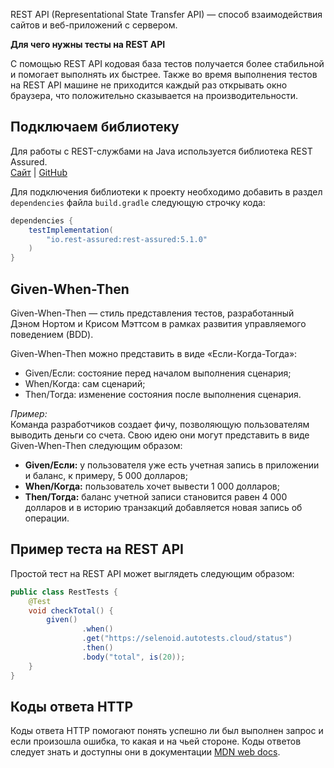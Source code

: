 REST API (Representational State Transfer API) — способ взаимодействия сайтов и веб-приложений с сервером.

**Для чего нужны тесты на REST API**   

С помощью REST API кодовая база тестов получается более стабильной и помогает выполнять их быстрее. Также во время выполнения тестов на REST API машине не приходится каждый раз открывать окно браузера, что положительно сказывается на производительности.

## Подключаем библиотеку
Для работы с REST-службами на Java используется библиотека REST Assured.  
[Сайт](https://rest-assured.io/) | [GitHub](https://github.com/rest-assured/rest-assured)   

Для подключения библиотеки к проекту необходимо добавить в раздел `dependencies` файла `build.gradle` следующую строчку кода:
```groovy
dependencies {
    testImplementation(
        "io.rest-assured:rest-assured:5.1.0"
    )
} 
```

## Given-When-Then
Given-When-Then — стиль представления тестов, разработанный Дэном Нортом и Крисом Мэттсом в рамках развития управляемого поведением (BDD).

Given-When-Then можно представить в виде «Если-Когда-Тогда»:
- Given/Если: состояние перед началом выполнения сценария;
- When/Когда: сам сценарий;
- Then/Тогда: изменение состояния после выполнения сценария.

*Пример:*   
Команда разработчиков создает фичу, позволяющую пользователям выводить деньги со счета. Свою идею они могут представить в виде Given-When-Then следующим образом:

- **Given/Если:** у пользователя уже есть учетная запись в приложении и баланс, к примеру, 5 000 долларов;
- **When/Когда:** пользователь хочет вывести 1 000 долларов;
- **Then/Тогда:** баланс учетной записи становится равен 4 000 долларов и в историю транзакций добавляется новая запись об операции.

## Пример теста на REST API

Простой тест на REST API может выглядеть следующим образом:
```java
public class RestTests {
    @Test
    void checkTotal() {
        given()
                .when()
                .get("https://selenoid.autotests.cloud/status")
                .then()
                .body("total", is(20));
    }
}
```

## Коды ответа HTTP
Коды ответа HTTP помогают понять успешно ли был выполнен запрос и если произошла ошибка, то какая и на чьей стороне. Коды ответов следует знать и доступны они в документации [MDN web docs](https://developer.mozilla.org/ru/docs/Web/HTTP/Status).